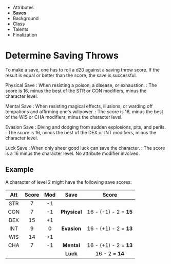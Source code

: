 
<!-- .margin.compass -->
* Attributes
* **Saves**
* Background
* Class
* Talents
* Finalization


# Determine Saving Throws

To make a save, one has to roll a d20 against a saving throw score. If the result is equal or better than the score, the save is successful.

Physical Save
: When resisting a poison, a disease, or exhaustion.
: The score is 16, minus the best of the STR or CON modifiers, minus the character level.

Mental Save
: When resisting magical effects, illusions, or warding off tempations and affirming one's willpower.
: The score is 16, minus the best of the WIS or CHA modifiers, minus the character level.

Evasion Save
: Diving and dodging from sudden explosions, pits, and perils.
: The score is 16, minus the best of the DEX or INT modifiers, minus the character level.

Luck Save
: When only sheer good luck can save the character.
: The score is a 16 minus the character level. No attribute modifier involved.


## Example

A character of level 2 might have the following save scores:

| Att | Score | Mod | Save         | Score                  |
|:---:|:-----:|:---:|:------------:|:----------------------:|
| STR |     7 |  -1 |              |                        |
| CON |     7 |  -1 | **Physical** | 16 - (-1) - 2 = **15** |
| DEX |    15 |  +1 |              |                        |
| INT |     9 |   0 | **Evasion**  | 16 - (+1) - 2 = **13** |
| WIS |    14 |  +1 |              |                        |
| CHA |     7 |  -1 | **Mental**   | 16 - (+1) - 2 = **13** |
|     |       |     | **Luck**     | 16        - 2 = **14** |

